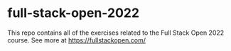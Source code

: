 # full-stack-open-2022
This repo contains all of the exercises related to the Full Stack Open 2022 course. See more at https://fullstackopen.com/
